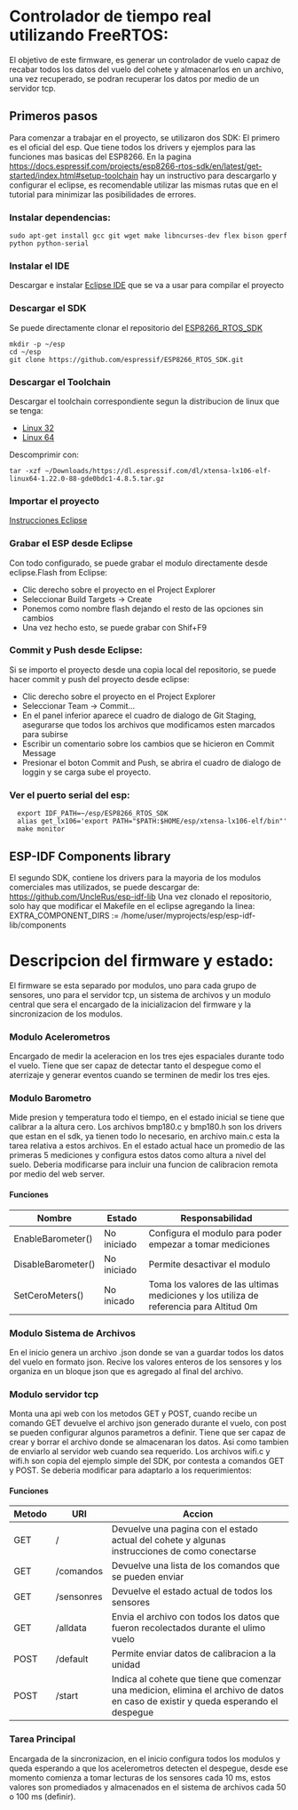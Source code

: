 # Controlador de tiempo real utilizando FreeRTOS:
El objetivo de este firmware, es generar un controlador de vuelo capaz de recabar todos los datos del vuelo del cohete y almacenarlos en un archivo, una vez recuperado, se podran recuperar los datos por medio de un servidor tcp.

## Primeros pasos
Para comenzar a trabajar en el proyecto, se utilizaron dos SDK:
El primero es el oficial del esp. Que tiene todos los drivers y ejemplos para las funciones mas basicas del ESP8266. En la pagina
https://docs.espressif.com/projects/esp8266-rtos-sdk/en/latest/get-started/index.html#setup-toolchain
hay un instructivo para descargarlo y configurar el eclipse, es recomendable utilizar las mismas rutas que en el tutorial para minimizar las posibilidades de errores.

### Instalar dependencias:

```
sudo apt-get install gcc git wget make libncurses-dev flex bison gperf python python-serial
```
### Instalar el IDE
Descargar e instalar [Eclipse IDE](https://www.eclipse.org/downloads/) que se va a usar para compilar el proyecto
### Descargar el SDK
Se puede directamente clonar el repositorio del [ESP8266_RTOS_SDK](https://github.com/espressif/ESP8266_RTOS_SDK)
```
mkdir -p ~/esp
cd ~/esp
git clone https://github.com/espressif/ESP8266_RTOS_SDK.git
```

### Descargar el Toolchain
Descargar el toolchain correspondiente segun la distribucion de linux que se tenga: 
* [Linux 32](https://dl.espressif.com/dl/xtensa-lx106-elf-linux32-1.22.0-92-g8facf4c-5.2.0.tar.gz)
* [Linux 64](https://dl.espressif.com/dl/xtensa-lx106-elf-linux64-1.22.0-92-g8facf4c-5.2.0.tar.gz)

Descomprimir con:
```
tar -xzf ~/Downloads/https://dl.espressif.com/dl/xtensa-lx106-elf-linux64-1.22.0-88-gde0bdc1-4.8.5.tar.gz
```

### Importar el proyecto
[Instrucciones Eclipse](https://github.com/espressif/ESP8266_RTOS_SDK/blob/master/docs/en/get-started/eclipse-setup.rst)

### Grabar el ESP desde Eclipse
Con todo configurado, se puede grabar el modulo directamente desde eclipse.Flash from Eclipse:

* Clic derecho sobre el proyecto en el Project Explorer
* Seleccionar Build Targets -> Create
* Ponemos como nombre flash dejando el resto de las opciones sin cambios
* Una vez hecho esto, se puede grabar con Shif+F9

### Commit y Push desde Eclipse:
Si se importo el proyecto desde una copia local del repositorio, se puede hacer commit y push del proyecto desde eclipse:
* Clic derecho sobre el proyecto en el Project Explorer
* Seleccionar Team -> Commit...
* En el panel inferior aparece el cuadro de dialogo de Git Staging, asegurarse que todos los archivos que modificamos esten marcados para subirse
* Escribir un comentario sobre los cambios que se hicieron en Commit Message
* Presionar el boton Commit and Push, se abrira el cuadro de dialogo de loggin y se carga sube el proyecto.

### Ver el puerto serial del esp:
```
  export IDF_PATH=~/esp/ESP8266_RTOS_SDK
  alias get_lx106='export PATH="$PATH:$HOME/esp/xtensa-lx106-elf/bin"'
  make monitor
```

## ESP-IDF Components library
El segundo SDK, contiene los drivers para la mayoria de los modulos comerciales mas utilizados, se puede descargar de:
https://github.com/UncleRus/esp-idf-lib
Una vez clonado el repositorio, solo hay que modificar el Makefile en el eclipse agregando la linea:
EXTRA_COMPONENT_DIRS := /home/user/myprojects/esp/esp-idf-lib/components


# Descripcion del firmware y estado:
El firmware se esta separado por modulos, uno para cada grupo de sensores, uno para el servidor tcp, un sistema de archivos y un modulo central que sera el encargado de la inicializacion del firmware y la sincronizacion de los modulos.
### Modulo Acelerometros
Encargado de medir la aceleracion en los tres ejes espaciales durante todo el vuelo. Tiene que ser capaz de detectar tanto el despegue como el aterrizaje y generar eventos cuando se terminen de medir los tres ejes.
### Modulo Barometro
Mide presion y temperatura todo el tiempo, en el estado inicial se tiene que calibrar a la altura cero.
Los archivos bmp180.c y bmp180.h son los drivers que estan en el sdk, ya tienen todo lo necesario, en archivo main.c esta la tarea relativa a estos archivos. En el estado actual hace un promedio de las primeras 5 mediciones  y configura estos datos como altura a nivel del suelo. Deberia modificarse para incluir una funcion de calibracion remota por medio del web server.
#### Funciones
| Nombre| Estado| Responsabilidad|
| ----- | ---- | ---- |
| EnableBarometer() | No iniciado | Configura el modulo para poder empezar a tomar mediciones |
| DisableBarometer() | No iniciado | Permite desactivar el modulo |
| SetCeroMeters() | No inicado | Toma los valores de las ultimas mediciones y los utiliza de referencia para Altitud 0m|


### Modulo Sistema de Archivos
En el inicio genera un archivo .json donde se van a guardar todos los datos del vuelo en formato json. Recive los valores enteros de los sensores y los organiza en un bloque json que es agregado al final del archivo.

### Modulo servidor tcp
Monta una api web con los metodos GET y POST, cuando recibe un comando GET devuelve el archivo json generado durante el vuelo, con post se pueden configurar algunos parametros a definir.
Tiene que ser capaz de crear y borrar el archivo donde se almacenaran los datos. Asi como tambien de enviarlo al servidor web cuando sea requerido.
Los archivos wifi.c y wifi.h son copia del ejemplo simple del SDK, por contesta a comandos GET y POST. Se deberia modificar para adaptarlo a los requerimientos:

#### Funciones
| Metodo| URI| Accion|
| ----- | ---- | ---- |
| GET | / | Devuelve una pagina con el estado actual del cohete y algunas instrucciones de como conectarse |
| GET | /comandos | Devuelve una lista de los comandos que se pueden enviar |
| GET | /sensonres | Devuelve el estado actual de todos los sensores |
| GET | /alldata | Envia el archivo con todos los datos que fueron recolectados durante el ulimo vuelo |
| POST | /default | Permite enviar datos de calibracion a la unidad |
| POST | /start | Indica al cohete que tiene que comenzar una medicion, elimina el archivo de datos en caso de existir y queda esperando el despegue | 
### Tarea Principal
Encargada de la sincronizacion, en el inicio configura todos los modulos y queda esperando a que los acelerometros detecten el despegue, desde ese momento comienza a tomar lecturas de los sensores cada 10 ms, estos valores son promediados y almacenados en el sistema de archivos cada 50 o 100 ms (definir).
